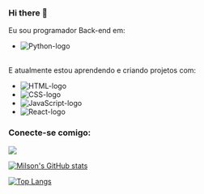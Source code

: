 ### Hi there 👋

Eu sou programador Back-end em:
  - <img src="https://img.shields.io/badge/Python-3776AB?style=for-the-badge&logo=python&logoColor=white" alt="Python-logo"/>
<br>
E atualmente estou aprendendo e criando projetos com:
<br>
<ul>
  <li><img src="https://img.shields.io/badge/HTML5-E34F26?style=for-the-badge&logo=html5&logoColor=white" alt="HTML-logo"/></li>
  <li><img src="https://img.shields.io/badge/CSS3-1572B6?style=for-the-badge&logo=css3&logoColor=white" alt="CSS-logo"/></li>
  <li><img src="https://img.shields.io/badge/JavaScript-F7DF1E?style=for-the-badge&logo=javascript&logoColor=black" alt="JavaScript-logo"/></li>
  <li><img src="https://img.shields.io/badge/React-20232A?style=for-the-badge&logo=react&logoColor=61DAFB" alt="React-logo"/></li>
 </ul>
 
 ### Conecte-se comigo:
 
 <a href="https://www.linkedin.com/in/milsonfortunato-neto-20542396"> <img src="https://img.shields.io/badge/LinkedIn-0077B5?style=for-the-badge&logo=linkedin&logoColor=white"/></a>

[![Milson's GitHub stats](https://github-readme-stats.vercel.app/api?username=1000sonGit)](https://github.com/anuraghazra/github-readme-stats)


[![Top Langs](https://github-readme-stats.vercel.app/api/top-langs/?username=1000sonGit)](https://github.com/anuraghazra/github-readme-stats)
<!--
**1000sonGit/1000sonGit** is a ✨ _special_ ✨ repository because its `README.md` (this file) appears on your GitHub profile.

Here are some ideas to get you started:

- 🔭 I’m currently working on ...
- 🌱 I’m currently learning ...
- 👯 I’m looking to collaborate on ...
- 🤔 I’m looking for help with ...
- 💬 Ask me about ...
- 📫 How to reach me: ...
- 😄 Pronouns: ...
- ⚡ Fun fact: ...
-->
